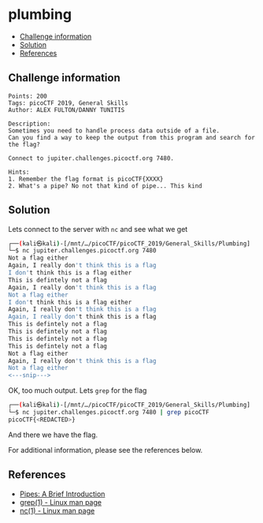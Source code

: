 # plumbing

- [Challenge information](#challenge-information)
- [Solution](#solution)
- [References](#references)

## Challenge information
```
Points: 200
Tags: picoCTF 2019, General Skills
Author: ALEX FULTON/DANNY TUNITIS

Description:
Sometimes you need to handle process data outside of a file. 
Can you find a way to keep the output from this program and search for the flag? 

Connect to jupiter.challenges.picoctf.org 7480.

Hints:
1. Remember the flag format is picoCTF{XXXX}
2. What's a pipe? No not that kind of pipe... This kind
```

## Solution

Lets connect to the server with `nc` and see what we get
```bash
┌──(kali㉿kali)-[/mnt/…/picoCTF/picoCTF_2019/General_Skills/Plumbing]
└─$ nc jupiter.challenges.picoctf.org 7480 
Not a flag either
Again, I really don't think this is a flag
I don't think this is a flag either
This is defintely not a flag
Again, I really don't think this is a flag
Not a flag either
I don't think this is a flag either
Again, I really don't think this is a flag
Again, I really don't think this is a flag
This is defintely not a flag
This is defintely not a flag
This is defintely not a flag
This is defintely not a flag
Not a flag either
Again, I really don't think this is a flag
Not a flag either
<---snip--->
```

OK, too much output. Lets `grep` for the flag
```bash
┌──(kali㉿kali)-[/mnt/…/picoCTF/picoCTF_2019/General_Skills/Plumbing]
└─$ nc jupiter.challenges.picoctf.org 7480 | grep picoCTF
picoCTF{<REDACTED>}
```

And there we have the flag.

For additional information, please see the references below.

## References

- [Pipes: A Brief Introduction](http://www.linfo.org/pipes.html)
- [grep(1) - Linux man page](https://linux.die.net/man/1/grep)
- [nc(1) - Linux man page](https://linux.die.net/man/1/nc)
